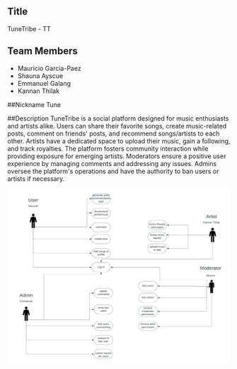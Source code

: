 ## Title
TuneTribe - TT

## Team Members
- Mauricio Garcia-Paez
- Shauna Ayscue
- Emmanuel Galang
- Kannan Thilak

##Nickname
Tune

##Description
TuneTribe is a social platform designed for music enthusiasts and artists alike. Users can share their
favorite songs, create music-related posts, comment on friends' posts, and recommend songs/artists to
each other. Artists have a dedicated space to upload their music, gain a following, and track royalties. The
platform fosters community interaction while providing exposure for emerging artists. Moderators ensure
a positive user experience by managing comments and addressing any issues. Admins oversee the
platform's operations and have the authority to ban users or artists if necessary.

![Use Case Diagram](https://github.com/etgalang/TuneTribe/blob/main/TuneTribeUMLcase.png)

